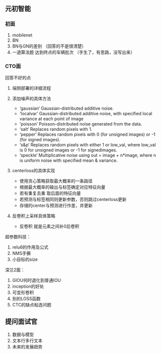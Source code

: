 ## 元初智能
### 初面
1. mobilenet
2. BN
3. BN与GN的差别  （回答的不是很清楚）
4. 一道算法题 达到终点的车辆批次 （手生了，有思路，没写出来）
### CTO面
回答不好的点

1. 端侧部署的详细流程
2. 添加噪声的具体方法
   + ‘gaussian’ Gaussian-distributed additive noise.
   + ‘localvar’ Gaussian-distributed additive noise, with specified local variance at each point of image
   + ‘poisson’ Poisson-distributed noise generated from the data.
   + ‘salt’ Replaces random pixels with 1.
   + ‘pepper’ Replaces random pixels with 0 (for unsigned images) or -1 (for signed images).
   + ‘s&p’ Replaces random pixels with either 1 or low_val, where low_val is 0 for unsigned images or -1 for signedimages.
   + ‘speckle’ Multiplicative noise using out = image + n*image, where n is uniform noise with specified mean & variance.

3. centerloss的具体实现
   + 使用贪心策略获取最大概率的一条路径
   + 根据最大概率的输出与标签确定对应特征向量
   + 若有重复去重 取后面的特征向量
   + 若预测与标签相同则更新参数，否则跳过centerloss更新
   + 存储的center与预测进行作差，并更新
4. 反卷积上采样具体策略
   + 反卷积 就是元素之间补0后卷积


超参数科技：
1. relu6的作用及公式
2. NMS手撕
3. 小目标的size

深兰2面：
1. GIOU何时退化到普通IOU
2. inception的好处
3. 可变形卷积
4. 别的LOSS函数
5. CTC的缺点粘连问题
## 提问面试官
1. 数据与模型
2. 文本行多行文本
3. 未来的发展趋势